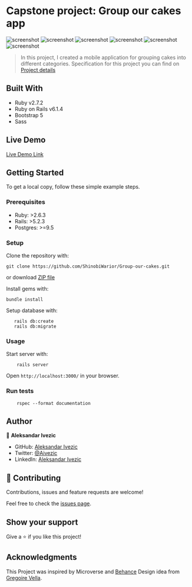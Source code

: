 
# Capstone project: Group our cakes app
![screenshot](screen_shoots/home.png)
![screenshot](screen_shoots/register.png)
![screenshot](screen_shoots/user.png)
![screenshot](screen_shoots/Cake_details.png)
![screenshot](screen_shoots/All-cakes.png)
![screenshot](screen_shoots/All-groups.png)




> In this project, I created a mobile application for grouping cakes into different categories. Specification for this project you can find on [Project details](https://www.notion.so/Group-our-transactions-ccea2b6642664540a70de9f30bdff4ce#3c21fd71439d481e83b25b9cb8ecb8a8)

## Built With

- Ruby v2.7.2
- Ruby on Rails v6.1.4
- Bootstrap 5
- Sass

## Live Demo
[Live Demo Link](https://agile-lake-56047.herokuapp.com/)

## Getting Started

To get a local copy, follow these simple example steps.

### Prerequisites

- Ruby: >2.6.3 
- Rails: >5.2.3 
- Postgres: >=9.5

### Setup

Clone the repository with:

```
git clone https://github.com/ShinobiWarior/Group-our-cakes.git
```
or download [ZIP file](https://github.com/ShinobiWarior/Group-our-cakes/archive/refs/heads/development.zip)

Install gems with:

```
bundle install
```

Setup database with:

```
   rails db:create
   rails db:migrate
```

### Usage

Start server with:

```
    rails server
```

Open `http://localhost:3000/` in your browser.

### Run tests

```
    rspec --format documentation
```

## Author

👤 **Aleksandar Ivezic**

- GitHub: [Aleksandar Ivezic](https://github.com/ShinobiWarior)
- Twitter: [@Aivezic](https://twitter.com/Aivezic)
- LinkedIn: [Aleksandar Ivezic](https://www.linkedin.com/in/aleksandar-ivezic/)


## 🤝 Contributing

Contributions, issues and feature requests are welcome!

Feel free to check the [issues page](https://github.com/ShinobiWarior/Group-our-cakes/issues/).

## Show your support

Give a ⭐️ if you like this project!

## Acknowledgments
This Project was inspired by Microverse and [Behance](https://www.behance.net/gallery/19759151/Snapscan-iOs-design-and-branding?tracking_source=) Design idea from [Gregoire Vella](https://www.behance.net/gregoirevella).
